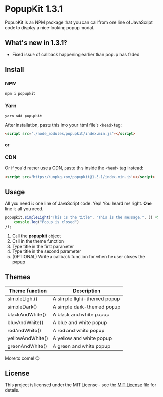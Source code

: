# PopupKit 1.3.1

PopupKit is an NPM package that you can call from one line of JavaScript code to display a nice-looking popup modal.

## What's new in 1.3.1?

<ul>
<li>Fixed issue of callback happening earlier than popup has faded</li>
</ul>

## Install

### NPM

```
npm i popupkit
```

### Yarn

```
yarn add popupkit
```

After installation, paste this into your html file's `<head>` tag:

```html
<script src="./node_modules/popupkit/index.min.js"></script>
```

#### or

### CDN

Or if you'd rather use a CDN, paste this inside the `<head>` tag instead:

```html
<script src='https://unpkg.com/popupkit@1.3.1/index.min.js'></script>
```

## Usage

All you need is one line of JavaScript code. Yep! You heard me right. <b>One</b> line is all you need.

```js
popupkit.simpleLight("This is the title", "This is the message.", () => {
    console.log("Popup is closed")
});
```

1. Call the <b>popupkit</b> object
2. Call in the theme function
3. Type title in the first parameter
4. Type title in the second parameter
5. (OPTIONAL) Write a callback function for when he user closes the popup

## Themes
| Theme function| Description |
| ------------- |-------------|
| simpleLight() | A simple light-themed popup |
| simpleDark()  | A simple dark-themed popup  |
| blackAndWhite() | A black and white popup |
| blueAndWhite()  | A blue and white popup  |
| redAndWhite() | A red and white popup |
| yellowAndWhite()  | A yellow and white popup  |
| greenAndWhite() | A green and white popup |

More to come! 😉

## License

This project is licensed under the MIT License - see the <a href="https://github.com/BraydenTW/popupkit/blob/master/LICENSE">MIT License</a> file for details.